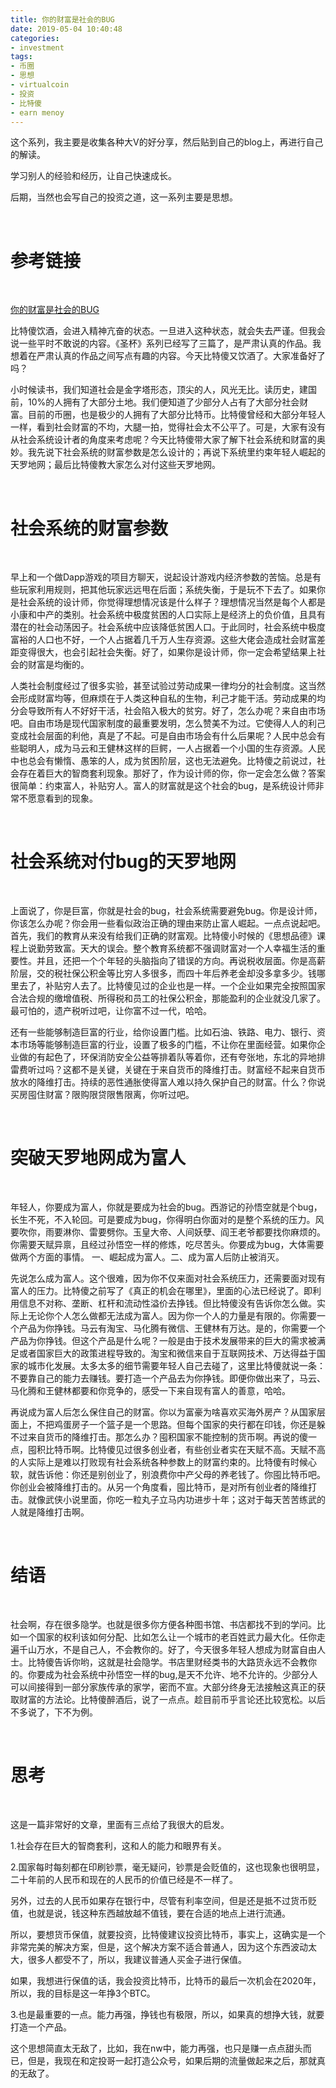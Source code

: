 ```yaml
---
title: 你的财富是社会的BUG
date: 2019-05-04 10:40:48
categories:
- investment
tags:
- 币圈
- 思想
- virtualcoin
- 投资
- 比特傻
- earn menoy
---
```

这个系列，我主要是收集各种大V的好分享，然后贴到自己的blog上，再进行自己的解读。

学习别人的经验和经历，让自己快速成长。

后期，当然也会写自己的投资之道，这一系列主要是思想。

<!-- more -->

<br/>

# 参考链接

<br/>

[你的财富是社会的BUG](https://bihu.com/article/1980333722)

比特傻饮酒，会进入精神亢奋的状态。一旦进入这种状态，就会失去严谨。但我会说一些平时不敢说的内容。《圣杯》系列已经写了三篇了，是严肃认真的作品。我想着在严肃认真的作品之间写点有趣的内容。今天比特傻又饮酒了。大家准备好了吗？

小时候读书，我们知道社会是金字塔形态，顶尖的人，风光无比。读历史，建国前，10%的人拥有了大部分土地。我们便知道了少部分人占有了大部分社会财富。目前的币圈，也是极少的人拥有了大部分比特币。比特傻曾经和大部分年轻人一样，看到社会财富的不均，大腿一拍，觉得社会太不公平了。可是，大家有没有从社会系统设计者的角度来考虑呢？今天比特傻带大家了解下社会系统和财富的奥妙。我先说下社会系统的财富参数是怎么设计的；再说下系统里约束年轻人崛起的天罗地网；最后比特傻教大家怎么对付这些天罗地网。

<br/>

# 社会系统的财富参数

<br/>

早上和一个做Dapp游戏的项目方聊天，说起设计游戏内经济参数的苦恼。总是有些玩家利用规则，把其他玩家远远甩在后面；系统失衡，于是玩不下去了。如果你是社会系统的设计师，你觉得理想情况该是什么样子？理想情况当然是每个人都是小康和中产的类别。社会系统中极度贫困的人口实际上是经济上的负价值，且具有潜在的社会动荡因子。社会系统中应该降低贫困人口。于此同时，社会系统中极度富裕的人口也不好，一个人占据着几千万人生存资源。这些大佬会造成社会财富差距变得很大，也会引起社会失衡。好了，如果你是设计师，你一定会希望结果上社会的财富是均衡的。

人类社会制度经过了很多实验，甚至试验过劳动成果一律均分的社会制度。这当然会形成财富均等，但麻烦在于人类这种自私的生物，利己才能干活。劳动成果的均分会导致所有人不好好干活，社会陷入极大的贫穷。好了，怎么办呢？来自由市场吧。自由市场是现代国家制度的最重要发明，怎么赞美不为过。它使得人人的利己变成社会层面的利他，真是了不起。可是自由市场会有什么后果呢？人民中总会有些聪明人，成为马云和王健林这样的巨鳄，一人占据着一个小国的生存资源。人民中也总会有懒惰、愚笨的人，成为贫困阶层，这也无法避免。比特傻之前说过，社会存在着巨大的智商套利现象。那好了，作为设计师的你，你一定会怎么做？答案很简单：约束富人，补贴穷人。富人的财富就是这个社会的bug，是系统设计师非常不愿意看到的现象。

<br/>

# 社会系统对付bug的天罗地网

<br/>

上面说了，你是巨富，你就是社会的bug，社会系统需要避免bug。你是设计师，你该怎么办呢？你会用一些看似政治正确的理由来防止富人崛起。一点点说起吧。首先，我们的教育从来没有给我们正确的财富观。比特傻小时候的《思想品德》课程上说勤劳致富。天大的误会。整个教育系统都不强调财富对一个人幸福生活的重要性。并且，还把一个个年轻的头脑指向了错误的方向。再说税收层面。你是高薪阶层，交的税社保公积金等比穷人多很多，而四十年后养老金却没多拿多少。钱哪里去了，补贴穷人去了。比特傻见过的企业也是一样。一个企业如果完全按照国家合法合规的缴增值税、所得税和员工的社保公积金，那能盈利的企业就没几家了。最可怕的，遗产税听过吧，让你富不过一代，哈哈。

还有一些能够制造巨富的行业，给你设置门槛。比如石油、铁路、电力、银行、资本市场等能够制造巨富的行业，设置了极多的门槛，不让你在里面经营。如果你企业做的有起色了，环保消防安全公益等排着队等着你，还有夸张地，东北的异地排雷费听过吗？这都不是关键，关键在于来自货币的降维打击。财富经不起来自货币放水的降维打击。持续的恶性通胀使得富人难以持久保护自己的财富。什么？你说买房囤住财富？限购限贷限售限离，你听过吧。

<br/>

# 突破天罗地网成为富人

<br/>

年轻人，你要成为富人，你就是要成为社会的bug。西游记的孙悟空就是个bug，长生不死，不入轮回。可是要成为bug，你得明白你面对的是整个系统的压力。风要吹你，雨要淋你、雷要劈你。玉皇大帝、人间妖孽、阎王老爷都要找你麻烦的。你需要天赋异禀，且经过孙悟空一样的修炼，吃尽苦头。你要成为bug，大体需要做两个方面的事情。 一、崛起成为富人。二、成为富人后防止被消灭。

先说怎么成为富人。这个很难，因为你不仅来面对社会系统压力，还需要面对现有富人的压力。比特傻之前写了《真正的机会在哪里》，里面的心法已经说了。即利用信息不对称、垄断、杠杆和流动性溢价去挣钱。但比特傻没有告诉你怎么做。实际上无论你个人怎么做都无法成为富人。因为你一个人的力量是有限的。你需要一个产品为你挣钱。马云有淘宝、马化腾有微信、王健林有万达。是的，你需要一个产品为你挣钱。但这个产品是什么呢？一般是由于技术发展带来的巨大的需求被满足或者国家巨大的政策进程导致的。淘宝和微信来自于互联网技术、万达得益于国家的城市化发展。太多太多的细节需要年轻人自己去碰了，这里比特傻就说一条：不要靠自己的能力去赚钱。要打造一个产品去为你挣钱。即便你做出来了，马云、马化腾和王健林都要和你竞争的，感受一下来自现有富人的善意，哈哈。

再说成为富人后怎么保住自己的财富。你以为富豪为啥喜欢买海外房产？从国家层面上，不把鸡蛋房子一个篮子是一个思路。但每个国家的央行都在印钱，你还是躲不过来自货币的降维打击。那怎么办？囤积国家不能控制的货币啊。再说的傻一点，囤积比特币啊。比特傻见过很多创业者，有些创业者实在天赋不高。天赋不高的人实际上是难以打败现有社会系统各种参数上的财富约束的。比特傻有时候心软，就告诉他：你还是别创业了，别浪费你中产父母的养老钱了。你囤比特币吧。你创业会被降维打击的。从另一个角度看，囤比特币，是对所有创业者的降维打击。就像武侠小说里面，你吃一粒丸子立马内功进步十年；这对于每天苦苦练武的人就是降维打击啊。

<br/>

# 结语

<br/>

社会啊，存在很多隐学。也就是很多你方便各种图书馆、书店都找不到的学问。比如一个国家的权利该如何分配、比如怎么让一个城市的老百姓武力最大化。任你走遍千山万水，不是自己人，不会教你的。好了，今天很多年轻人想成为财富自由人士。比特傻告诉你哟，这就是社会隐学。书店里财经类书的大路货永远不会教你的。你要成为社会系统中孙悟空一样的bug,是天不允许、地不允许的。少部分人可以间接得到一部分家族传承的家学，密而不宣。大部分终身无法接触这真正的获取财富的方法论。比特傻醉酒后，说了一点点。趁目前币乎言论还比较宽松。以后不多说了，下不为例。

<br/>

# 思考

<br/>

这是一篇非常好的文章，里面有三点给了我很大的启发。

1.社会存在巨大的智商套利，这和人的能力和眼界有关。

2.国家每时每刻都在印刷钞票，毫无疑问，钞票是会贬值的，这也现象也很明显，二十年前的人民币和现在的人民币的价值已经是不一样了。

另外，过去的人民币如果存在银行中，尽管有利率空间，但是还是抵不过货币贬值，也就是说，钱这种东西越放越不值钱，要在合适的地点上进行流通。

所以，要想货币保值，就要投资，比特傻建议投资比特币，事实上，这确实是一个非常完美的解决方案，但是，这个解决方案不适合普通人，因为这个东西波动太大，很多人都受不了，所以，我建议普通人买金子进行保值。

如果，我想进行保值的话，我会投资比特币，比特币的最后一次机会在2020年，所以，我的目标是这一年挣3个BTC。

3.也是最重要的一点。能力再强，挣钱也有极限，所以，如果真的想挣大钱，就要打造一个产品。

这个思想简直太无敌了，比如，我在nw中，能力再强，也只是赚一点点甜头而已，但是，我现在和定投哥一起打造公众号，如果后期的流量做起来之后，那就真的无敌了。




